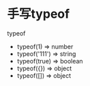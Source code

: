 # 手写typeof

typeof

+ typeof(1) => number
+ typeof('111') => string
+ typeof(true) => boolean
+ typeof({}) => object
+ typeof([]) => object
